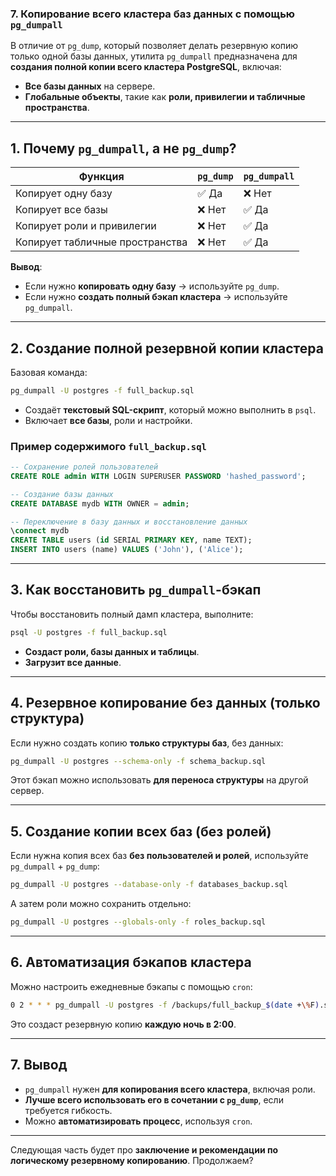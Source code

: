 ### 7. **Копирование всего кластера баз данных с помощью `pg_dumpall`**

В отличие от `pg_dump`, который позволяет делать резервную копию только одной базы данных, утилита `pg_dumpall` предназначена для **создания полной копии всего кластера PostgreSQL**, включая:

- **Все базы данных** на сервере.
- **Глобальные объекты**, такие как **роли, привилегии и табличные пространства**.

---

## **1. Почему `pg_dumpall`, а не `pg_dump`?**

|**Функция**|`pg_dump`|`pg_dumpall`|
|---|---|---|
|Копирует одну базу|✅ Да|❌ Нет|
|Копирует все базы|❌ Нет|✅ Да|
|Копирует роли и привилегии|❌ Нет|✅ Да|
|Копирует табличные пространства|❌ Нет|✅ Да|

**Вывод**:

- Если нужно **копировать одну базу** → используйте `pg_dump`.
- Если нужно **создать полный бэкап кластера** → используйте `pg_dumpall`.

---

## **2. Создание полной резервной копии кластера**

Базовая команда:

```sh
pg_dumpall -U postgres -f full_backup.sql
```

- Создаёт **текстовый SQL-скрипт**, который можно выполнить в `psql`.
- Включает **все базы**, роли и настройки.

### **Пример содержимого `full_backup.sql`**

```sql
-- Сохранение ролей пользователей
CREATE ROLE admin WITH LOGIN SUPERUSER PASSWORD 'hashed_password';

-- Создание базы данных
CREATE DATABASE mydb WITH OWNER = admin;

-- Переключение в базу данных и восстановление данных
\connect mydb
CREATE TABLE users (id SERIAL PRIMARY KEY, name TEXT);
INSERT INTO users (name) VALUES ('John'), ('Alice');
```

---

## **3. Как восстановить `pg_dumpall`-бэкап**

Чтобы восстановить полный дамп кластера, выполните:

```sh
psql -U postgres -f full_backup.sql
```

- **Создаст роли, базы данных и таблицы**.
- **Загрузит все данные**.

---

## **4. Резервное копирование без данных (только структура)**

Если нужно создать копию **только структуры баз**, без данных:

```sh
pg_dumpall -U postgres --schema-only -f schema_backup.sql
```

Этот бэкап можно использовать **для переноса структуры** на другой сервер.

---

## **5. Создание копии всех баз (без ролей)**

Если нужна копия всех баз **без пользователей и ролей**, используйте `pg_dumpall` + `pg_dump`:

```sh
pg_dumpall -U postgres --database-only -f databases_backup.sql
```

А затем роли можно сохранить отдельно:

```sh
pg_dumpall -U postgres --globals-only -f roles_backup.sql
```

---

## **6. Автоматизация бэкапов кластера**

Можно настроить ежедневные бэкапы с помощью `cron`:

```sh
0 2 * * * pg_dumpall -U postgres -f /backups/full_backup_$(date +\%F).sql
```

Это создаст резервную копию **каждую ночь в 2:00**.

---

## **7. Вывод**

- `pg_dumpall` нужен **для копирования всего кластера**, включая роли.
- **Лучше всего использовать его в сочетании с `pg_dump`**, если требуется гибкость.
- Можно **автоматизировать процесс**, используя `cron`.

---

Следующая часть будет про **заключение и рекомендации по логическому резервному копированию**. Продолжаем?